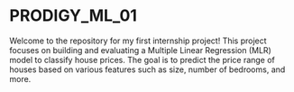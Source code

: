 # PRODIGY_ML_01
Welcome to the repository for my first internship project! This project focuses on building and evaluating a Multiple Linear Regression (MLR) model to classify house prices. 
The goal is to predict the price range of houses based on various features such as size, number of bedrooms, and more.
